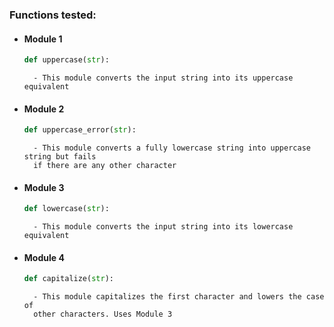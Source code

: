### Functions tested:

* #### Module 1
	```python
	def uppercase(str):
	```
		- This module converts the input string into its uppercase equivalent

* #### Module 2
	```python
	def uppercase_error(str):
	```
		- This module converts a fully lowercase string into uppercase string but fails 
		if there are any other character

* #### Module 3
	```python
	def lowercase(str):
	```
		- This module converts the input string into its lowercase equivalent

* #### Module 4
	```python
	def capitalize(str):
	```
		- This module capitalizes the first character and lowers the case of 
		other characters. Uses Module 3